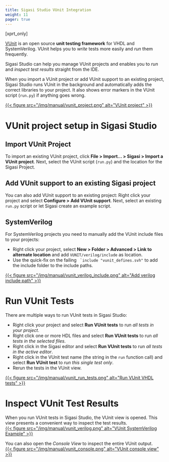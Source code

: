```yaml
---
title: Sigasi Studio VUnit Integration
weight: 11
pager: true
---
```


[xprt_only]

[VUnit](https://vunit.github.io/) is an open source **unit testing framework** for VHDL and SystemVerilog. VUnit helps you to *write* tests more easily and *run* them frequently.

Sigasi Studio can help you manage VUnit projects and enables you to *run* and *inspect test results* straight from the IDE.

When you import a VUnit project or add VUnit support to an existing project, Sigasi Studio runs VUnit in the background and automatically adds the correct libraries to your project. It also shows error markers in the VUnit script (`run.py`) if anything goes wrong.

[{{< figure src="/img/manual/vunit_project.png" alt="VUnit project" >}}](images/vunit_project.png)

# VUnit project setup in Sigasi Studio

## Import VUnit Project

To import an existing VUnit project, click **File > Import... > Sigasi > Import a VUnit project**. Next, select the VUnit script (`run.py`) and the location for the Sigasi Project.

## Add VUnit support to an existing Sigasi project

You can also add VUnit support to an existing project: Right click your project and select  **Configure > Add VUnit support**. Next, select an existing `run.py` script or let Sigasi create an example script.

## SystemVerilog

For SystemVerilog projects you need to manually add the VUnit include files to your projects:
* Right click your project, select **New > Folder > Advanced > Link to alternate location** and add `VUNIT/verilog/include` as location.
* Use the quick-fix on the failing `` `include "vunit_defines.svh"`` to add the include folder to the include paths.

[{{< figure src="/img/manual/vunit_verilog_include.png" alt="Add verilog include path" >}}](images/vunit_verilog_include.png)


# Run VUnit Tests

There are multiple ways to run VUnit tests in Sigasi Studio:

* Right click your project and select **Run VUnit tests** to run *all tests in your project*.
* Right click one or more HDL files and select **Run VUnit tests** to run *all tests in the selected files*.
* Right click in the Sigasi editor and select **Run VUnit tests** to run *all tests in the active editor*.
* Right click in the VUnit test name (the string in the `run` function call) and select **Run VUnit test** to *run this single test only*.
* Rerun the tests in the VUnit view.

[{{< figure src="/img/manual/vunit_run_tests.png" alt="Run VUnit VHDL tests" >}}](images/vunit_run_tests.png)

# Inspect VUnit Test Results

When you run VUnit tests in Sigasi Studio, the VUnit view is opened. This view presents a convenient way to inspect the test results.  
[{{< figure src="/img/manual/vunit_verilog.png" alt="VUnit SystemVerilog Example" >}}](images/vunit_verilog.png)

You can also open the *Console View* to inspect the entire VUnit output.  
[{{< figure src="/img/manual/vunit_console.png" alt="VUnit console view" >}}](images/vunit_console.png)
